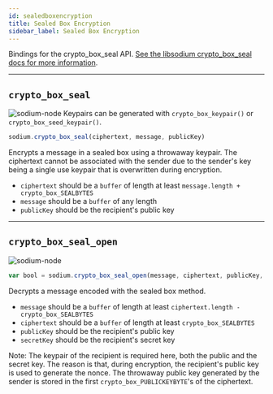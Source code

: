```yaml
---
id: sealedboxencryption
title: Sealed Box Encryption
sidebar_label: Sealed Box Encryption
---
```


Bindings for the crypto_box_seal API. [See the libsodium crypto_box_seal docs for more information](https://download.libsodium.org/doc/public-key_cryptography/sealed_boxes).
***
## `crypto_box_seal`
![sodium-node][node]
Keypairs can be generated with `crypto_box_keypair()` or `crypto_box_seed_keypair()`.

``` js
sodium.crypto_box_seal(ciphertext, message, publicKey)
```
Encrypts a message in a sealed box using a throwaway keypair. The ciphertext cannot be associated with the sender due to the sender's key being a single use keypair that is overwritten during encryption.
* `ciphertext` should be a `buffer` of length at least `message.length + crypto_box_SEALBYTES`
* `message` should be a `buffer` of any length
* `publicKey` should be the recipient's public key
***
## `crypto_box_seal_open`
![sodium-node][node]
``` js
var bool = sodium.crypto_box_seal_open(message, ciphertext, publicKey, secretKey)
```
Decrypts a message encoded with the sealed box method.
* `message` should be a `buffer` of length at least `ciphertext.length - crypto_box_SEALBYTES`
* `ciphertext` should be a `buffer` of length at least `crypto_box_SEALBYTES`
* `publicKey` should be the recipient's public key
* `secretKey` should be the recipient's secret key

Note: The keypair of the recipient is required here, both the public and the secret key. The reason is that, during encryption, the recipient's public key is used to generate the nonce. The throwaway public key generated by the sender is stored in the first `crypto_box_PUBLICKEYBYTE`'s of the ciphertext.


[js]: /docusaurus/img/icon_js.svg
[node]: /docusaurus/img/nodejs-icon.svg
